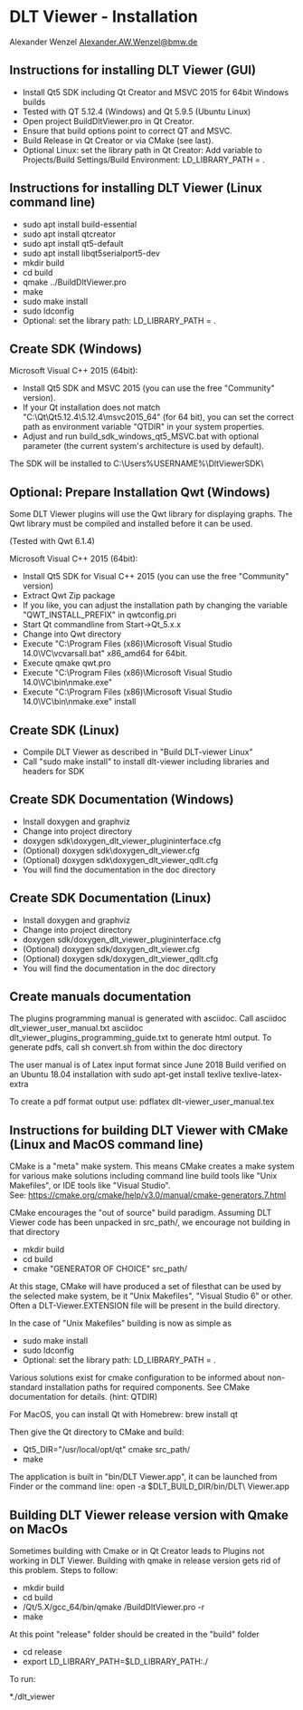 DLT Viewer - Installation
=========================
Alexander Wenzel <Alexander.AW.Wenzel@bmw.de>

Instructions for installing DLT Viewer (GUI)
--------------------------------------------

* Install Qt5 SDK including Qt Creator and MSVC 2015 for 64bit Windows builds
* Tested with QT 5.12.4 (Windows) and Qt 5.9.5 (Ubuntu Linux)
* Open project BuildDltViewer.pro in Qt Creator.
* Ensure that build options point to correct QT and MSVC.
* Build Release in Qt Creator or via CMake (see last).
* Optional Linux: set the library path in Qt Creator: Add variable to Projects/Build Settings/Build Environment: LD_LIBRARY_PATH = .

Instructions for installing DLT Viewer (Linux command line)
----------------------------------------------------------

* sudo apt install build-essential
* sudo apt install qtcreator
* sudo apt install qt5-default
* sudo apt install libqt5serialport5-dev
* mkdir build
* cd build
* qmake ../BuildDltViewer.pro
* make
* sudo make install
* sudo ldconfig
* Optional: set the library path: LD_LIBRARY_PATH = .

Create SDK (Windows)
--------------------

Microsoft Visual C++ 2015 (64bit):
* Install Qt5 SDK and MSVC 2015 (you can use the free "Community" version).
* If your Qt installation does not match "C:\Qt\Qt5.12.4\5.12.4\msvc2015_64" (for 64 bit),
    you can set the correct path as environment variable "QTDIR" in your system properties.
* Adjust and run build_sdk_windows_qt5_MSVC.bat with optional parameter (the current system's architecture is used by default).

The SDK will be installed to C:\Users\%USERNAME%\DltViewerSDK\

Optional: Prepare Installation Qwt (Windows)
--------------------------------------------

Some DLT Viewer plugins will use the Qwt library for displaying graphs.
The Qwt library must be compiled and installed before it can be used.

(Tested with Qwt 6.1.4)

Microsoft Visual C++ 2015 (64bit):
* Install Qt5 SDK for Visual C++ 2015 (you can use the free "Community" version)
* Extract Qwt Zip package
* If you like, you can adjust the installation path by changing the variable "QWT_INSTALL_PREFIX" in qwtconfig.pri
* Start Qt commandline from Start->Qt_5.x.x
* Change into Qwt directory
* Execute "C:\Program Files (x86)\Microsoft Visual Studio 14.0\VC\vcvarsall.bat" x86_amd64
    for 64bit.
* Execute qmake qwt.pro
* Execute "C:\Program Files (x86)\Microsoft Visual Studio 14.0\VC\bin\nmake.exe"
* Execute "C:\Program Files (x86)\Microsoft Visual Studio 14.0\VC\bin\nmake.exe" install

Create SDK (Linux)
------------------

* Compile DLT Viewer as described in "Build DLT-viewer Linux"
* Call "sudo make install" to install dlt-viewer including libraries and headers for SDK

Create SDK Documentation (Windows)
----------------------------------

* Install doxygen and graphviz
* Change into project directory
* doxygen sdk\doxygen_dlt_viewer_plugininterface.cfg
* (Optional) doxygen sdk\doxygen_dlt_viewer.cfg
* (Optional) doxygen sdk\doxygen_dlt_viewer_qdlt.cfg
* You will find the documentation in the doc directory

Create SDK Documentation (Linux)
--------------------------------

* Install doxygen and graphviz
* Change into project directory
* doxygen sdk/doxygen_dlt_viewer_plugininterface.cfg
* (Optional) doxygen sdk/doxygen_dlt_viewer.cfg
* (Optional) doxygen sdk/doxygen_dlt_viewer_qdlt.cfg
* You will find the documentation in the doc directory

Create manuals documentation
----------------------------

The plugins programming manual is generated with asciidoc.
Call 
    asciidoc dlt_viewer_user_manual.txt
    asciidoc dlt_viewer_plugins_programming_guide.txt
to generate html output.
To generate pdfs, call
    sh convert.sh
from within the doc directory

The user manual is of Latex input format since June 2018
Build verified on an Ubuntu 18.04 installation with
sudo apt-get install texlive texlive-latex-extra

To create a pdf format output use:
pdflatex dlt-viewer_user_manual.tex



Instructions for building DLT Viewer with CMake (Linux and MacOS command line)
----------------------------------------------------------
CMake is a "meta" make system.  This means CMake creates a make system 
for various make solutions including command line build tools like
"Unix Makefiles", or IDE tools like "Visual Studio".  
See:  https://cmake.org/cmake/help/v3.0/manual/cmake-generators.7.html

CMake encourages the "out of source" build paradigm. Assuming DLT Viewer 
code has been unpacked in src_path/, we encourage not building in that directory

* mkdir build
* cd build
* cmake "GENERATOR OF CHOICE" src_path/

At this stage, CMake will have produced a set of filesthat can be used by the
selected make system, be it "Unix Makefiles", "Visual Studio 6" or  other.
Often a DLT-Viewer.EXTENSION file will be present in the build directory.

In the case of "Unix Makefiles" building is now as simple as

* sudo make install
* sudo ldconfig
* Optional: set the library path: LD_LIBRARY_PATH = .

Various solutions exist for cmake configuration to be informed about 
non-standard installation paths for required components.  See CMake
documentation for details. (hint: QTDIR)

For MacOS, you can install Qt with Homebrew:
brew install qt

Then give the Qt directory to CMake and build:
* Qt5_DIR="/usr/local/opt/qt" cmake src_path/
* make

The application is built in "bin/DLT Viewer.app", it can be launched from Finder or the command line:
open -a $DLT_BUILD_DIR/bin/DLT\ Viewer.app

Building DLT Viewer release version with Qmake on MacOs
--------------------------------------------------------
Sometimes building with Cmake or in Qt Creator leads to Plugins not working in  DLT Viewer.
Building with qmake in release version gets rid of this problem.
Steps to follow:

* mkdir build
* cd build
* <path to Qt folder>/Qt/5.X/gcc_64/bin/qmake <path to BuildDltViewer.pro>/BuildDltViewer.pro -r
* make

At this point "release" folder should be created in the "build" folder

* cd release
* export LD_LIBRARY_PATH=$LD_LIBRARY_PATH:./

To run:

*./dlt_viewer
